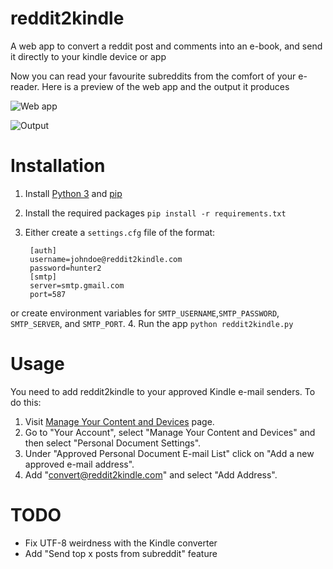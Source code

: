 reddit2kindle
=============

A web app to convert a reddit post and comments into an e-book, and send it directly to your kindle device or app

Now you can read your favourite subreddits from the comfort of your e-reader. Here is a preview of the web app and the output it produces

![Web app](https://i.imgur.com/T3bagbw.png)

![Output](http://i.imgur.com/u5Vpkpq.png)

Installation
============
1. Install [Python 3](https://www.python.org/downloads) and [pip](http://pip.readthedocs.org/en/latest/installing.html)
2. Install the required packages `pip install -r requirements.txt`
3. Either create a `settings.cfg` file of the format:

        [auth]
        username=johndoe@reddit2kindle.com
        password=hunter2
        [smtp]
        server=smtp.gmail.com
        port=587
or create environment variables for `SMTP_USERNAME`,`SMTP_PASSWORD`, `SMTP_SERVER`, and `SMTP_PORT`.
4. Run the app `python reddit2kindle.py`

Usage
=====
You need to add reddit2kindle to your approved Kindle e-mail senders. To do this:

1. Visit [Manage Your Content and Devices](http://www.amazon.co.uk/manageyourkindle) page.
2. Go to "Your Account", select "Manage Your Content and Devices" and then select "Personal Document Settings".
3. Under "Approved Personal Document E-mail List" click on "Add a new approved e-mail address".
4. Add "convert@reddit2kindle.com" and select "Add Address".

TODO
====
* Fix UTF-8 weirdness with the Kindle converter
* Add "Send top x posts from subreddit" feature
